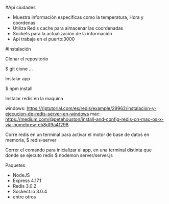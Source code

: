 #Api ciudades
- Muestra información especificas como la temperatura, Hora y coordenas
- Utiliza Redis cache para almacenar las coordenadas
- Sockets para la actualización de la información
- Api trabaja en el puerto:3000

#Instalación

Clonar el repositorio

$ git clone ...

Instalar app

$ npm install

Instalar redis en la maquina 

windows: https://riptutorial.com/es/redis/example/29962/instalacion-y-ejecucion-de-redis-server-en-windows
mac: https://medium.com/@petehouston/install-and-config-redis-on-mac-os-x-via-homebrew-eb8df9a4f298

Corre redis en un terminal para activar el motor de base de datos en memoria,
$ redis-server

Correr el comando para inicializar al app, en una terminal distinta que donde se ejecuto redis
$ nodemon server/server.js

Paquetes

- NodeJS
- Express 4.17.1
- Redis 3.0.2
- Sockect.io 3.0.4  
- entre otros

